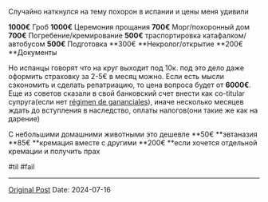 Случайно наткнулся на тему похорон в испании и цены меня удивили

**1000€** Гроб
**1000€** Церемония прощания
**700€** Морг/похоронный дом
**700€** Погребение/кремирование
**500€**  траспортировка катафалком/автобусом
**500€** Подготовка 
**300€ **Некролог/открытие
**200€ **Документы

Но испанцы говорят что на круг выходит под 10к. под это дело даже оформить страховку за 2-5€ в месяц можно. Если есть мысли сэкономить и сделать репатриацию, то цена вопроса будет от **6000€**. Еще из советов сказали в свой банковский счет внести как co-titular супруга(если нет [régimen de gananciales](2135.md)), иначе несколько месяцев ждать до вступления в наследство, оплаты налогов(они такие же как на дарение)

С небольшими домашними животными это дешевле
**50€ **эвтаназия
**85€ **кремация вместе с другими
**200€ **если хочется отдельной кремации и получить прах

#til #fail

---
[Original Post](https://t.me/lev2tarragona/2414)
Date: 2024-07-16
